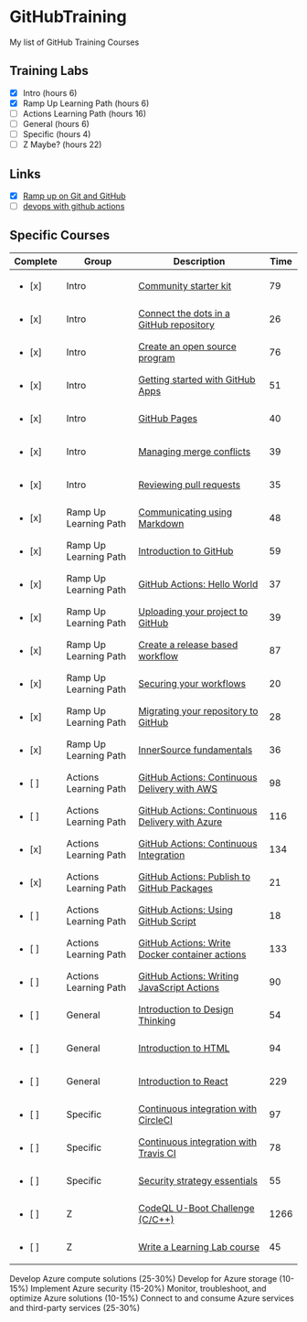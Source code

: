 # GitHubTraining
My list of GitHub Training Courses

## Training Labs
- [x] Intro (hours 6)
- [x] Ramp Up Learning Path (hours 6) 
- [ ] Actions Learning Path (hours 16)
- [ ] General (hours 6)
- [ ] Specific (hours 4)
- [ ] Z Maybe? (hours 22)

## Links
- [x] [Ramp up on Git and GitHub](https://lab.github.com/githubtraining/ramp-up-on-git-and-github)
- [ ] [devops with github actions](https://lab.github.com/githubtraining/devops-with-github-actions)

## Specific Courses
|Complete|Group|Description|Time|
|-|-|-|-|
| <ul><li>[x] </li></ul>|Intro|[Community starter kit](https://lab.github.com/githubtraining/community-starter-kit)|79|
| <ul><li>[x] </li></ul>|Intro|[Connect the dots in a GitHub repository](https://lab.github.com/githubtraining/connect-the-dots-in-a-github-repository)|26|
| <ul><li>[x] </li></ul>|Intro|[Create an open source program](https://lab.github.com/githubtraining/create-an-open-source-program)|76|
| <ul><li>[x] </li></ul>|Intro|[Getting started with GitHub Apps](https://lab.github.com/githubtraining/getting-started-with-github-apps)|51|
| <ul><li>[x] </li></ul>|Intro|[GitHub Pages](https://lab.github.com/githubtraining/github-pages)|40|
| <ul><li>[x] </li></ul>|Intro|[Managing merge conflicts](https://lab.github.com/githubtraining/managing-merge-conflicts)|39|
| <ul><li>[x] </li></ul>|Intro|[Reviewing pull requests](https://lab.github.com/githubtraining/reviewing-pull-requests)|35|
| <ul><li>[x] </li></ul>|Ramp Up Learning Path|[Communicating using Markdown](https://lab.github.com/githubtraining/communicating-using-markdown)|48|
| <ul><li>[x] </li></ul>|Ramp Up Learning Path|[Introduction to GitHub](https://lab.github.com/githubtraining/introduction-to-github)|59|
| <ul><li>[x] </li></ul>|Ramp Up Learning Path|[GitHub Actions: Hello World](https://lab.github.com/githubtraining/github-actions:-hello-world)|37|
| <ul><li>[x] </li></ul>|Ramp Up Learning Path|[Uploading your project to GitHub](https://lab.github.com/githubtraining/uploading-your-project-to-github)|39|
| <ul><li>[x] </li></ul>|Ramp Up Learning Path|[Create a release based workflow](https://lab.github.com/githubtraining/create-an-open-source-program)|87|
| <ul><li>[x] </li></ul>|Ramp Up Learning Path|[Securing your workflows](https://lab.github.com/githubtraining/securing-your-workflows)|20|
| <ul><li>[x] </li></ul>|Ramp Up Learning Path|[Migrating your repository to GitHub](https://lab.github.com/githubtraining/migrating-your-repository-to-github)|28|
| <ul><li>[x] </li></ul>|Ramp Up Learning Path|[InnerSource fundamentals](https://lab.github.com/githubtraining/innersource-fundamentals)|36|
| <ul><li>[ ] </li></ul>|Actions Learning Path|[GitHub Actions: Continuous Delivery with AWS](https://lab.github.com/githubtraining/github-actions:-continuous-delivery-with-aws)|98|
| <ul><li>[ ] </li></ul>|Actions Learning Path|[GitHub Actions: Continuous Delivery with Azure](https://lab.github.com/githubtraining/github-actions:-continuous-delivery-with-azure)|116|
| <ul><li>[x] </li></ul>|Actions Learning Path|[GitHub Actions: Continuous Integration](https://lab.github.com/githubtraining/github-actions:-continuous-integration)|134|
| <ul><li>[x] </li></ul>|Actions Learning Path|[GitHub Actions: Publish to GitHub Packages](https://lab.github.com/githubtraining/github-actions:-publish-to-github-packages)|21|
| <ul><li>[ ] </li></ul>|Actions Learning Path|[GitHub Actions: Using GitHub Script](https://lab.github.com/githubtraining/github-actions:-using-github-script)|18|
| <ul><li>[ ] </li></ul>|Actions Learning Path|[GitHub Actions: Write Docker container actions](https://lab.github.com/githubtraining/github-actions:-write-docker-container-actions)|133|
| <ul><li>[ ] </li></ul>|Actions Learning Path|[GitHub Actions: Writing JavaScript Actions](https://lab.github.com/githubtraining/github-actions:-writing-javascript-actions)|90|
| <ul><li>[ ] </li></ul>|General|[Introduction to Design Thinking](https://lab.github.com/githubtraining/introduction-to-design-thinking)|54|
| <ul><li>[ ] </li></ul>|General|[Introduction to HTML](https://lab.github.com/githubtraining/introduction-to-html)|94|
| <ul><li>[ ] </li></ul>|General|[Introduction to React](https://lab.github.com/githubtraining/introduction-to-react)|229|
| <ul><li>[ ] </li></ul>|Specific|[Continuous integration with CircleCI](https://lab.github.com/githubtraining/continuous-integration-with-circleci)|97|
| <ul><li>[ ] </li></ul>|Specific|[Continuous integration with Travis CI](https://lab.github.com/githubtraining/continuous-integration-with-travis-ci)|78|
| <ul><li>[ ] </li></ul>|Specific|[Security strategy essentials](https://lab.github.com/githubtraining/security-strategy-essentials)|55|
| <ul><li>[ ] </li></ul>|Z|[CodeQL U-Boot Challenge (C/C++)](https://lab.github.com/githubtraining/codeql-u-boot-challenge-(cc++))|1266|
| <ul><li>[ ] </li></ul>|Z|[Write a Learning Lab course](https://lab.github.com/githubtraining/write-a-learning-lab-course)|45|

Develop Azure compute solutions 	(25-30%)
Develop for Azure storage 	(10-15%)
Implement Azure security 	(15-20%)
Monitor, troubleshoot, and optimize Azure solutions 	(10-15%)
Connect to and consume Azure services and third-party services 	(25-30%)
